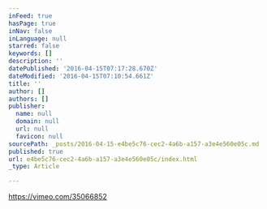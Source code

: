 ```yaml
---
inFeed: true
hasPage: true
inNav: false
inLanguage: null
starred: false
keywords: []
description: ''
datePublished: '2016-04-15T07:17:28.670Z'
dateModified: '2016-04-15T07:10:54.661Z'
title: ''
author: []
authors: []
publisher:
  name: null
  domain: null
  url: null
  favicon: null
sourcePath: _posts/2016-04-15-e4be5c76-cec2-4a6b-a157-a3e4e560e05c.md
published: true
url: e4be5c76-cec2-4a6b-a157-a3e4e560e05c/index.html
_type: Article

---
```

https://vimeo.com/35066852